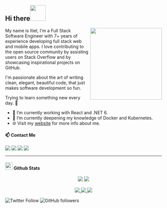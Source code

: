 
<h2>Hi there<img src="https://media.giphy.com/media/bcKmIWkUMCjVm/giphy.gif" width="50"></h2>
<img align='right' src="https://media.giphy.com/media/M9gbBd9nbDrOTu1Mqx/giphy.gif" width="230">

My name is Itiel, I'm a Full Stack Software Engineer with 7+ years of experience developing full stack web and mobile apps.
I love contributing to the open source community by assisting users on Stack Overflow and by showcasing inspirational projects on GitHub.

I'm passionate about the art of writing clean, elegant, beautiful code, that just makes software development so fun.

Trying to learn something new every day. 🤞
- 🔭 I’m currently working with React and .NET 6.
- 🌱 I’m currently deepening my knowledge of Docker and Kubernetes.
- 🌐 Visit my [website](https://itiel.me/) for more info about me.

#### 📫 Contact Me

[<img src="https://img.shields.io/badge/linkedin-%230077B5.svg?&style=for-the-badge&logo=linkedin&logoColor=white" />](https://www.linkedin.com/in/itielmaimon/)
[<img src="https://img.shields.io/badge/twitter-%231DA1F2.svg?&style=for-the-badge&logo=twitter&logoColor=white" />](https://twitter.com/ItielMaimon)
[<img src="https://img.shields.io/badge/medium-%2312100E.svg?&style=for-the-badge&logo=medium&logoColor=white" />](https://medium.com/@itielmaimon)
[<img src ="https://img.shields.io/badge/portfolio-web%23.svg?&style=for-the-badge&logo=globe&logoColor=white">](https://itiel.me/)

---
<h4> <img src="https://media.giphy.com/media/du3J3cXyzhj75IOgvA/giphy.gif" width="24"> Github Stats</h4>

<p align = "center">
  <img src = "https://github-readme-stats.vercel.app/api?username=itielmaimon&show_icons=true&theme=radical&line_height=33">
  <img src = "https://github-readme-stats.vercel.app/api/top-langs/?username=itielmaimon&hide=css,html,ShaderLab&theme=tokyonight">
  <br>
  <br>
  <a href="https://github.com/itielMaimon">
    <img src="https://badges.pufler.dev/years/itielmaimon?style=flat-square&color=black&logo=github">
  </a>
  <a href="https://github.com/itielMaimon">
    <img src="https://badges.pufler.dev/repos/itielmaimon?style=flat-square&color=black&logo=github">
  </a>
  <a href="https://github.com/itielMaimon">
    <img src="https://badges.pufler.dev/visits/itielmaimon/itielmaimon?style=flat-square&color=black&logo=github">
  </a>
</p>

<!--
**itielMaimon/ItielMaimon** is a ✨ _special_ ✨ repository because its `README.md` (this file) appears on your GitHub profile.

Here are some ideas to get you started:

- 🔭 I’m currently working on ...
- 🌱 I’m currently learning ...
- 👯 I’m looking to collaborate on ...
- 🤔 I’m looking for help with ...
- 💬 Ask me about ...
- 📫 How to reach me: ...
- 😄 Pronouns: ...
- ⚡ Fun fact: ...
-->

![Twitter Follow](https://img.shields.io/twitter/follow/ItielMaimon?style=social)
![GitHub followers](https://img.shields.io/github/followers/ItielMaimon?style=social&label=Follow%20Me)
